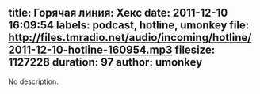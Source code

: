 title: Горячая линия: Хекс
date: 2011-12-10 16:09:54
labels: podcast, hotline, umonkey
file: http://files.tmradio.net/audio/incoming/hotline/2011-12-10-hotline-160954.mp3
filesize: 1127228
duration: 97
author: umonkey
---
No description.
